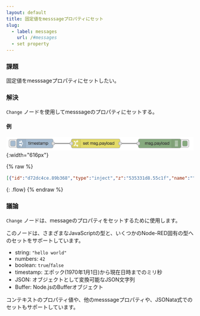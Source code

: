 ```yaml
---
layout: default
title: 固定値をmesssageプロパティにセット
slug:
  - label: messages
    url: /#messages
  - set property
---
```


### 課題

固定値をmesssageプロパティにセットしたい。

### 解決

<code class="node">Change</code> ノードを使用してmesssageのプロパティにセットする。

#### 例

![](/images/basic/set-message-property-fixed.png){:width="616px"}

{% raw %}
~~~json
[{"id":"d72dc4ce.89b368","type":"inject","z":"535331d8.55c1f","name":"","topic":"","payload":"","payloadType":"date","repeat":"","crontab":"","once":false,"x":140,"y":80,"wires":[["78075f19.e0174"]]},{"id":"78075f19.e0174","type":"change","z":"535331d8.55c1f","name":"","rules":[{"t":"set","p":"payload","pt":"msg","to":"Hello World!","tot":"str"}],"action":"","property":"","from":"","to":"","reg":false,"x":340,"y":80,"wires":[["78dc7c25.b90d54"]]},{"id":"78dc7c25.b90d54","type":"debug","z":"535331d8.55c1f","name":"","active":true,"console":"false","complete":"false","x":550,"y":80,"wires":[]}]
~~~
{: .flow}
{% endraw %}

### 議論

<code class="node">Change</code> ノードは、messageのプロパティをセットするために使用します。

このノードは、さまざまなJavaScriptの型と、いくつかのNode-RED固有の型へのセットをサポートしています。

 - string: `"hello world"`
 - numbers: `42`
 - boolean: `true`/`false`
 - timestamp: エポック(1970年1月1日)から現在日時までのミリ秒
 - JSON: オブジェクトとして変換可能なJSON文字列
 - Buffer: Node.jsのBufferオブジェクト

コンテキストのプロパティ値や、他のmesssageプロパティや、JSONata式でのセットもサポートしています。
